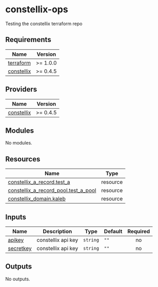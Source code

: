 # constellix-ops
Testing the constellix terraform repo

<!-- BEGIN_TF_DOCS -->
## Requirements

| Name | Version |
|------|---------|
| <a name="requirement_terraform"></a> [terraform](#requirement\_terraform) | >= 1.0.0 |
| <a name="requirement_constellix"></a> [constellix](#requirement\_constellix) | >= 0.4.5 |

## Providers

| Name | Version |
|------|---------|
| <a name="provider_constellix"></a> [constellix](#provider\_constellix) | >= 0.4.5 |

## Modules

No modules.

## Resources

| Name | Type |
|------|------|
| [constellix_a_record.test_a](https://registry.terraform.io/providers/Constellix/constellix/latest/docs/resources/a_record) | resource |
| [constellix_a_record_pool.test_a_pool](https://registry.terraform.io/providers/Constellix/constellix/latest/docs/resources/a_record_pool) | resource |
| [constellix_domain.kaleb](https://registry.terraform.io/providers/Constellix/constellix/latest/docs/resources/domain) | resource |

## Inputs

| Name | Description | Type | Default | Required |
|------|-------------|------|---------|:--------:|
| <a name="input_apikey"></a> [apikey](#input\_apikey) | constellix api key | `string` | `""` | no |
| <a name="input_secretkey"></a> [secretkey](#input\_secretkey) | constellix api key | `string` | `""` | no |

## Outputs

No outputs.
<!-- END_TF_DOCS -->